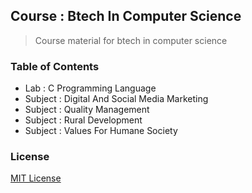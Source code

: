 ## Course : Btech In Computer Science

> Course material for btech in computer science

### Table of Contents

- Lab : C Programming Language
- Subject : Digital And Social Media Marketing
- Subject : Quality Management
- Subject : Rural Development
- Subject : Values For Humane Society

### License

[MIT License](license)